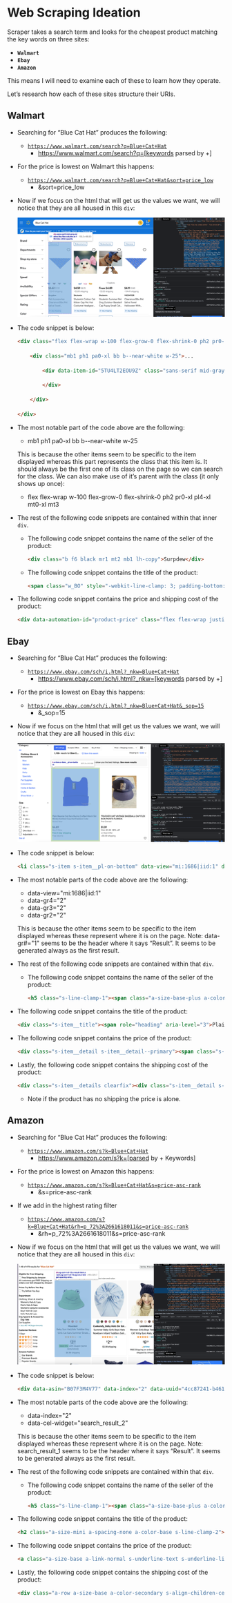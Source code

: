 # Web Scraping Ideation

Scraper takes a search term and looks for the cheapest product matching the key words on three sites:

- **`Walmart`**
- **`Ebay`**
- **`Amazon`**

This means I will need to examine each of these to learn how they operate.

Let’s research how each of these sites structure their URIs.

## Walmart

- Searching for “Blue Cat Hat” produces the following:
    - [`https://www.walmart.com/search?q=Blue+Cat+Hat`](https://www.walmart.com/search?q=Blue+Cat+Hat)
        - https://www.walmart.com/search?q=[keywords parsed by +]
- For the price is lowest on Walmart this happens:
    - [`https://www.walmart.com/search?q=Blue+Cat+Hat&sort=price_low`](https://www.walmart.com/search?q=Blue+Cat+Hat&sort=price_low)
        - &sort=price_low

- Now if we focus on the html that will get us the values we want, we will notice that they are all housed in this `div`:
    
    ![Untitled](Web%20Scraping%20Ideation/Untitled.png)
    

- The code snippet is below:
    
    ```html
    <div class="flex flex-wrap w-100 flex-grow-0 flex-shrink-0 ph2 pr0-xl pl4-xl mt0-xl mt3">...
    
    	<div class="mb1 ph1 pa0-xl bb b--near-white w-25">...
    		
    		<div data-item-id="5TU4LT2EOU9Z" class="sans-serif mid-gray relative flex flex-column w-100 hide-child-opacity">...
    		
    		</div>
    	
    	</div>
    
    </div>
    ```
    

- The most notable part of the code above are the following:
    - mb1 ph1 pa0-xl bb b--near-white w-25
    
    This is because the other items seem to be specific to the item displayed whereas this part represents the class that this item is. It should always be the first one of its class on the page so we can search for the class. We can also make use of it’s parent with the class (it only shows up once):
    
    - flex flex-wrap w-100 flex-grow-0 flex-shrink-0 ph2 pr0-xl pl4-xl mt0-xl mt3
- The rest of the following code snippets are contained within that inner `div`.
    - The following code snippet contains the name of the seller of the product:
        
        ```html
        <div class="b f6 black mr1 mt2 mb1 lh-copy">Surpdew</div>
        ```
        
    - The following code snippet contains the title of the product:
        
        ```html
        <span class="w_BO" style="-webkit-line-clamp: 3; padding-bottom: 0em; margin-bottom: 0em;"><span data-automation-id="product-title" class="f6 f5-l normal dark-gray mb0 mt1 lh-title">Pet Accessories Clearance Bibs Pet Saliva Towel Halloween With Costume Puppy Decor Hats For Small Cat Dog Blue</span></span>
        ```
        

- The following code snippet contains the price and shipping cost of the product:
    
    ```html
    <div data-automation-id="product-price" class="flex flex-wrap justify-start items-center lh-title mb2 mb1-m"><div class="b black f5 mr1 mr2-xl lh-copy f4-l" aria-hidden="true">$3.62</div><span class="w_BR">current price $3.62</span><div class="f7 f6-l gray mr1 strike" aria-hidden="true">$7.39</div><span class="w_BR">was $7.39</span><div class="f7 f6-l gray">+$3.49 shipping</div></div>
    ```
    

## Ebay

- Searching for “Blue Cat Hat” produces the following:
    - [`https://www.ebay.com/sch/i.html?_nkw=Blue+Cat+Hat`](https://www.ebay.com/sch/i.html?_nkw=Blue+Cat+Hat)
        - https://www.ebay.com/sch/i.html?_nkw=[keywords parsed by +]
- For the price is lowest on Ebay this happens:
    - [`https://www.ebay.com/sch/i.html?_nkw=Blue+Cat+Hat&_sop=15`](https://www.ebay.com/sch/i.html?_nkw=Blue+Cat+Hat&_sop=15)
        - &_sop=15
        
- Now if we focus on the html that will get us the values we want, we will notice that they are all housed in this `div`:
    
    ![Untitled](Web%20Scraping%20Ideation/Untitled%201.png)
    

- The code snippet is below:
    
    ```html
    <li class="s-item s-item__pl-on-bottom" data-view="mi:1686|iid:1" data-gr4="2" data-gr3="2" data-gr2="2">...</li>
    ```
    

- The most notable parts of the code above are the following:
    - data-view="mi:1686|iid:1"
    - data-gr4="2"
    - data-gr3="2"
    - data-gr2="2"
    
    This is because the other items seem to be specific to the item displayed whereas these represent where it is on the page. Note: data-gr#="1" seems to be the header where it says “Result”. It seems to be generated always as the first result.
    
- The rest of the following code snippets are contained within that `div`.
    - The following code snippet contains the name of the seller of the product:
        
        ```html
        <h5 class="s-line-clamp-1"><span class="a-size-base-plus a-color-base">Moonker</span></h5>
        
        ```
        

- The following code snippet contains the title of the product:
    
    ```html
    <div class="s-item__title"><span role="heading" aria-level="3">Plain Beanie Cat Ears Bunny Cuffed Warm Ski Winter Knitted Cap Hat Fashion Cute</span></div>
    ```
    

- The following code snippet contains the price of the product:
    
    ```html
    <div class="s-item__detail s-item__detail--primary"><span class="s-item__price">$4.89</span></div>
    ```
    
- Lastly, the following code snippet contains the shipping cost of the product:
    
    ```html
    <div class="s-item__details clearfix"><div class="s-item__detail s-item__detail--primary"><span class="s-item__price">$1.39</span></div><div class="s-item__detail s-item__detail--primary"><span class="s-item__trending-price">Was: <span class="clipped">Previous Price</span><span class="STRIKETHROUGH">$1.99</span></span>&ensp;&ensp;<span class="s-item__discount s-item__discount"><span class="BOLD">30% off</span></span></div><div class="s-item__detail s-item__detail--primary"><span class="s-item__purchase-options s-item__purchaseOptions">or Best Offer</span></div><div class="s-item__detail s-item__detail--primary"><span class="s-item__shipping s-item__logisticsCost">+$5.99 shipping</span></div><div class="s-item__detail s-item__detail--primary"><span> <span aria-labelledby="s-8lmo782" class="s-8lmo782_s-8mql657" role="group"><span aria-hidden="true">&ZeroWidthSpace;<wbr>Sponsored</span></span></span><span class="s-item__space_bar"></span></div></div>
    ```
    
    - Note if the product has no shipping the price is alone.

## Amazon

- Searching for “Blue Cat Hat” produces the following:
    - [`https://www.amazon.com/s?k=Blue+Cat+Hat`](https://www.amazon.com/s?k=Blue+Cat+Hat)
        - https://www.amazon.com/s?k=[parsed by + Keywords]
- For the price is lowest on Amazon this happens:
    - [`https://www.amazon.com/s?k=Blue+Cat+Hat&s=price-asc-rank`](https://www.amazon.com/s?k=Blue+Cat+Hat&s=price-asc-rank)
        - &s=price-asc-rank
- If we add in the highest rating filter
    - [`https://www.amazon.com/s?k=Blue+Cat+Hat&rh=p_72%3A2661618011&s=price-asc-rank`](https://www.amazon.com/s?k=Blue+Cat+Hat&rh=p_72%3A2661618011&s=price-asc-rank)
        - &rh=p_72%3A2661618011&s=price-asc-rank
- Now if we focus on the html that will get us the values we want, we will notice that they are all housed in this `div`:
    
    ![Untitled](Web%20Scraping%20Ideation/Untitled%202.png)
    

- The code snippet is below:
    
    ```html
    <div data-asin="B07F3M4V77" data-index="2" data-uuid="4cc87241-b461-4c5a-ba7a-d3d161645a14" data-component-type="s-search-result" class="sg-col-4-of-12 s-result-item s-asin sg-col-4-of-16 sg-col s-widget-spacing-small sg-col-4-of-20" data-component-id="12" data-cel-widget="search_result_2">...</div>
    ```
    

- The most notable parts of the code above are the following:
    - data-index="2"
    - data-cel-widget="search_result_2"
    
    This is because the other items seem to be specific to the item displayed whereas these represent where it is on the page. Note: search_result_1 seems to be the header where it says “Result”. It seems to be generated always as the first result.
    
- The rest of the following code snippets are contained within that `div`.
    - The following code snippet contains the name of the seller of the product:
        
        ```html
        <h5 class="s-line-clamp-1"><span class="a-size-base-plus a-color-base">Moonker</span></h5>
        
        ```
        

- The following code snippet contains the title of the product:
    
    ```html
    <h2 class="a-size-mini a-spacing-none a-color-base s-line-clamp-2"><a class="a-link-normal s-underline-text s-underline-link-text s-link-style a-text-normal" href="/Toddler-Girls-Summer-Bucket-Protection/dp/B07F3M4V77/ref=sr_1_1?keywords=Blue+Cat+Hat&amp;qid=1663019396&amp;refinements=p_72%3A2661618011&amp;sr=8-1"><span class="a-size-base-plus a-color-base a-text-normal">Baby Sun Hat,Kids Toddler Boy Girls Cat Ears Summer Straw Hat Bucket Sun Protection Cap</span> </a> </h2>
    ```
    

- The following code snippet contains the price of the product:
    
    ```html
    <a class="a-size-base a-link-normal s-underline-text s-underline-link-text s-link-style a-text-normal" href="/Toddler-Girls-Summer-Bucket-Protection/dp/B07F3M4V77/ref=sr_1_1?keywords=Blue+Cat+Hat&amp;qid=1663019396&amp;refinements=p_72%3A2661618011&amp;sr=8-1"><span class="a-price" data-a-size="xl" data-a-color="base"><span class="a-offscreen">$2.99</span><span aria-hidden="true"><span class="a-price-symbol">$</span><span class="a-price-whole">2<span class="a-price-decimal">.</span></span><span class="a-price-fraction">99</span></span></span> </a>
    ```
    
- Lastly, the following code snippet contains the shipping cost of the product:
    
    ```html
    <div class="a-row a-size-base a-color-secondary s-align-children-center"><span aria-label="$6.99 shipping"><span class="a-color-base">$6.99 shipping</span></span></div>
    ```